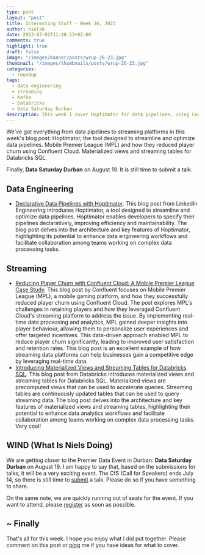 ```yaml
---
type: post
layout: "post"
title: Interesting Stuff - Week 26, 2023
author: nielsb
date: 2023-07-02T11:48:53+02:00
comments: true
highlight: true
draft: false
image: "/images/banner/posts/wrup-26-23.jpg"
thumbnail: "/images/thumbnails/posts/wrup-26-23.jpg"
categories:
  - roundup
tags:
  - data engineering
  - streaming
  - Kafka
  - Databricks
  - Data Saturday Durban
description: This week I cover Hoptimator for data pipelines, using Confluent Kafka to reduce churn, materialized views and streaming tables for Databricks SQL, and Data Saturday Durban.
---
```


We've got everything from data pipelines to streaming platforms in this week's blog post: Hoptimator, the tool designed to streamline and optimize data pipelines. Mobile Premier League (MPL) and how they reduced player churn using Confluent Cloud. Materialized views and streaming tables for Databricks SQL.

Finally, **Data Saturday Durban** on August 19. It is still time to submit a talk.

<!--more-->

## Data Engineering

* [Declarative Data Pipelines with Hoptimator][1]. This blog post from LinkedIn Engineering introduces Hoptimator, a tool designed to streamline and optimize data pipelines. Hoptimator enables developers to specify their pipelines declaratively, improving efficiency and maintainability. The blog post delves into the architecture and key features of Hoptimator, highlighting its potential to enhance data engineering workflows and facilitate collaboration among teams working on complex data processing tasks.

## Streaming

* [Reducing Player Churn with Confluent Cloud: A Mobile Premier League Case Study][2]. This blog post by Confluent focuses on Mobile Premier League (MPL), a mobile gaming platform, and how they successfully reduced player churn using Confluent Cloud. The post explores MPL's challenges in retaining players and how they leveraged Confluent Cloud's streaming platform to address the issue. By implementing real-time data processing and analytics, MPL gained deeper insights into player behaviour, allowing them to personalize user experiences and offer targeted incentives. This data-driven approach enabled MPL to reduce player churn significantly, leading to improved user satisfaction and retention rates. This blog post is an excellent example of how streaming data platforms can help businesses gain a competitive edge by leveraging real-time data.
* [Introducing Materialized Views and Streaming Tables for Databricks SQL][3]. This blog post from Databricks introduces materialized views and streaming tables for Databricks SQL. Materialized views are precomputed views that can be used to accelerate queries. Streaming tables are continuously updated tables that can be used to query streaming data. The blog post delves into the architecture and key features of materialized views and streaming tables, highlighting their potential to enhance data analytics workflows and facilitate collaboration among teams working on complex data processing tasks. Very cool!

## WIND (What Is Niels Doing)

We are getting closer to the Premier Data Event in Durban: **Data Saturday Durban** on August 19. I am happy to say that, based on the submissions for talks, it will be a very exciting event. The CfS (Call for Speakers) ends July 14, so there is still time to [submit][4] a talk. Please do so if you have something to share.

On the same note, we are quickly running out of seats for the event. If you want to attend, please [register][5] as soon as possible.

## ~ Finally

That's all for this week. I hope you enjoy what I did put together. Please comment on this post or [ping][ma] me if you have ideas for what to cover.

[ma]: mailto:niels.it.berglund@gmail.com
[mp]: https://blog.acolyer.org
[iq]: https://www.infoq.com/
[ew]: http://sqlonice.com/
[re]: http://blog.revolutionanalytics.com
[sqsk]: https://www.sqlskills.com
[mdaveyblog]: https://mdavey.wordpress.com/
[charlblog]: https://charlla.com/

[jovpop]: https://twitter.com/JovanPop_MSFT
[bobw]: https://twitter.com/bobwardms
[revod]: https://twitter.com/revodavid
[lonny]: https://twitter.com/sqL_handLe
[ewtw]: https://twitter.com/sqlOnIce
[buckw]: https://twitter.com/BuckWoodyMSFT
[mattw]: https://twitter.com/matthewwarren
[murba]: https://twitter.com/muratdemirbas
[daveda]: https://twitter.com/davidthecoder
[adcol]: https://twitter.com/adriancolyer
[jesrod]: https://twitter.com/jrdothoughts
[tomaz]: https://twitter.com/tomaz_tsql
[dataart]: https://twitter.com/dataartisans
[luis]: https://twitter.com/luis_de_sousa
[benstop]: https://twitter.com/benstopford
[conflu]: https://twitter.com/confluentinc
[tylert]: https://twitter.com/tyler_treat
[andrewng]: https://twitter.com/AndrewYNg
[lawr]: https://twitter.com/bytezn
[jue]: https://twitter.com/b0rk
[yan]: https://twitter.com/theburningmonk
[danny]: https://twitter.com/g9yuayon
[rmoff]: https://twitter.com/rmoff
[ryansw]: https://twitter.com/ryanswanstrom
[pabloc]: https://twitter.com/pabloc_ds
[mklep]: https://twitter.com/martinkl
[mdavey]: https://twitter.com/matt_davey
[jboner]: https://twitter.com/jboner
[joeduff]: https://twitter.com/funcOfJoe
[charl]: https://twitter.com/charllamprecht
[dbricks]: https://twitter.com/databricks
[adsit]: https://twitter.com/SitnikAdam
[vicky]: https://twitter.com/vickyharp
[dscentral]: https://twitter.com/DataScienceCtrl
[natemc]: https://twitter.com/natemcmaster
[ads]: https://twitter.com/azuredatastudio
[travw]: https://twitter.com/radtravis
[emilk]: https://twitter.com/IsTheArchitect
[netflx]: https://netflixtechblog.com/
[hubert]: https://www.linkedin.com/in/hkdulay/

[1]: https://engineering.linkedin.com/blog/2023/declarative-data-pipelines-with-hoptimator
[2]: https://www.confluent.io/blog/how-mobile-premier-league-reduced-player-churn-with-confluent-cloud/
[3]: https://www.databricks.com/blog/introducing-materialized-views-and-streaming-tables-databricks-sql
[4]: https://sessionize.com/data-saturday-durban2023/
[5]: https://www.eventbrite.com/e/data-saturday-durban-tickets-654900674547
